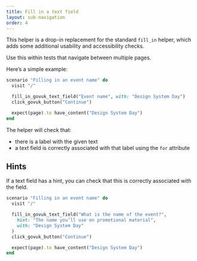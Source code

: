 ```yaml
---
title: Fill in a text field
layout: sub-navigation
order: 4
---
```


This helper is a drop-in replacement for the standard `fill_in` helper, which adds some additional usability and accessibility checks.

Use this within tests that navigate between multiple pages.

Here’s a simple example:

```ruby
scenario "Filling in an event name" do
  visit "/"

  fill_in_govuk_text_field("Event name", with: "Design System Day")
  click_govuk_button("Continue")

  expect(page).to have_content("Design System Day")
end
```

The helper will check that:

* there is a label with the given text
* a text field is correctly associated with that label using the `for` attribute

## Hints

If a text field has a hint, you can check that this is correctly associated with the field.

```ruby
scenario "Filling in an event name" do
  visit "/"

  fill_in_govuk_text_field("What is the name of the event?",
    hint: "The name you’ll use on promotional material",
    with: "Design System Day"
  )
  click_govuk_button("Continue")

  expect(page).to have_content("Design System Day")
end
```
